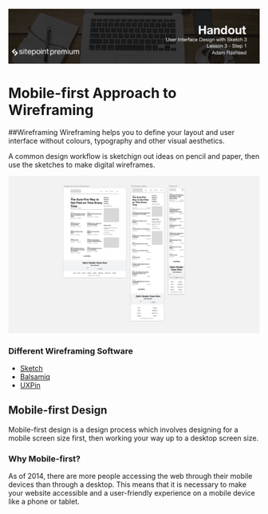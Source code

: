 ![](headings/3.1.png)

# Mobile-first Approach to Wireframing

##Wireframing
Wireframing helps you to define your layout and user interface without colours, typography and other visual aesthetics.

A common design workflow is sketchign out ideas on pencil and paper, then use the sketches to make digital wireframes.

![](3-1-Wireframing-Overview.png)

### Different Wireframing Software

- [Sketch](https://www.sketchapp.com)
- [Balsamiq](https://balsamiq.com)
- [UXPin](https://www.uxpin.com)

## Mobile-first Design
Mobile-first design is a design process which involves designing for a mobile screen size first, then working your way up to a desktop screen size.

### Why Mobile-first?
As of 2014, there are more people accessing the web through their mobile devices than through a desktop. This means that it is necessary to make your website accessible and a user-friendly experience on a mobile device like a phone or tablet.

